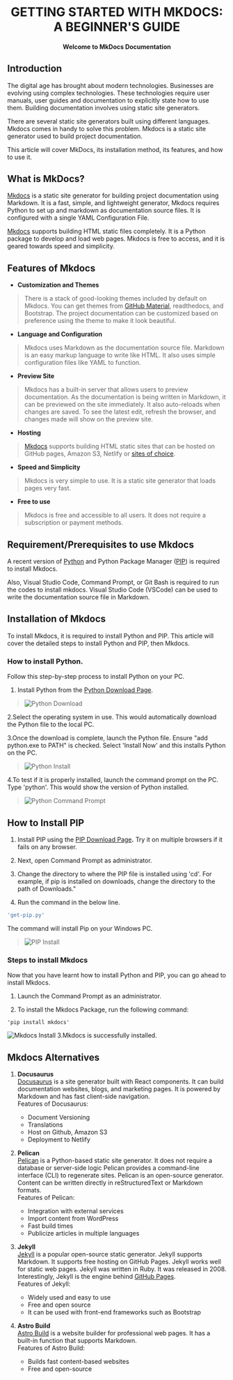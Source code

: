 #
<h1 align="center"><b> GETTING STARTED WITH MKDOCS: A BEGINNER'S GUIDE </h1> </b>

<h4 align="center"> Welcome to MkDocs Documentation</h4>

## **Introduction**

The digital age has brought about modern technologies. Businesses are evolving using complex technologies. These technologies require user manuals, user guides and documentation to explicitly state how to use them. Building documentation involves using static site generators.

There are several static site generators built using different languages. Mkdocs comes in handy to solve this problem. Mkdocs is a static site generator used to build project documentation.

This article will cover MkDocs, its installation method, its features, and how to use it.

## **What is MkDocs?**

[Mkdocs](https://www.mkdocs.org/) is a static site generator for building project documentation using Markdown. It is a fast, simple, and lightweight generator, Mkdocs requires Python to set up and markdown as documentation source files. It is configured with a single YAML Configuration File.

[Mkdocs](https://www.mkdocs.org/) supports building HTML
static files completely. It is a Python package to develop and load web
pages. Mkdocs is free to access, and it is geared towards speed and
simplicity.

## **Features of Mkdocs**

- **Customization and Themes**

>There is a stack of good-looking themes included by default on Mkdocs. You can get themes from [GitHub Material](https://github.com/mkdocs/mkdocs/wiki/MkDocs-Themes), readthedocs, and Bootstrap. The project documentation can be customized based on preference using the theme to make it look beautiful.

- **Language and Configuration**

>Mkdocs uses Markdown as the documentation source file. Markdown is an easy markup language to write like HTML. It also uses simple configuration files like YAML to function.

- **Preview Site**

>Mkdocs has a built-in server that allows users to preview documentation. As the documentation is being written in Markdown, it can be previewed on the site immediately. It also auto-reloads when changes are saved. To see the latest edit, refresh the browser, and changes made will show on the preview site.

- **Hosting**

>[Mkdocs](https://www.mkdocs.org/) supports building HTML static sites that can be hosted on GitHub pages, Amazon S3, Netlify or [sites of choice](https://www.mkdocs.org/user-guide/deploying-your-docs/).

- **Speed and Simplicity**

> Mkdocs is very simple to use. It is a static site generator that loads pages very fast.

- **Free to use**

>Mkdocs is free and accessible to all users. It does not require a subscription or payment methods.

## **Requirement/Prerequisites to use Mkdocs**

A recent version of [Python](https://www.python.org/) and Python Package Manager ([PIP](https://pip.pypa.io/en/stable/installation/)) is required to install Mkdocs.

Also, Visual Studio Code, Command Prompt, or Git Bash is required to run
the codes to install mkdocs. Visual Studio Code (VSCode) can be used to
write the documentation source file in Markdown.

## **Installation of Mkdocs**

To install Mkdocs, it is required to install Python and PIP. This
article will cover the detailed steps to install Python and PIP, then
Mkdocs.

### **How to install Python.**

Follow this step-by-step process to install Python on your PC.

1. Install Python from the [Python Download Page](https://www.python.org/downloads/release/python-3114/).

> ![Python Download](images/pythondownload.png)

2.Select the operating system in use. This would automatically download the Python file to the local PC.

3.Once the download is complete, launch the Python file. Ensure "add python.exe to PATH" is checked. Select 'Install Now' and this installs Python on the PC.

> ![Python Install](images/installpython.png)

4.To test if it is properly installed, launch the command prompt on the PC. Type 'python'. This would show the version of Python installed.

> ![Python Command Prompt](images/pythoncheck.png)

## **How to Install PIP**

1. Install PIP using the [PIP Download Page](https://bootstrap.pypa.io/get-pip.py)**.** Try it on multiple browsers if it fails on any browser.

2. Next, open Command Prompt as administrator.

3. Change the directory to where the PIP file is installed using 'cd'. For example, if pip is installed on downloads, change the directory to the path of Downloads."

4. Run the command in the below line.

```bash
'get-pip.py'
```

The command will install Pip on your Windows PC.

> ![PIP Install](images/pipinstall.png)

### **Steps to install Mkdocs**

Now that you have learnt how to install Python and PIP, you can go ahead
to install Mkdocs.

1. Launch the Command Prompt as an administrator.

2. To install the Mkdocs Package, run the following command:

```
'pip install mkdocs'
```

![Mkdocs Install](images/mkdocsinstall.png)
3.Mkdocs is successfully installed.

## **Mkdocs Alternatives**

1. **Docusaurus** <br>
[Docusaurus](https://docusaurus.io/) is a site generator built with React components. It can build documentation websites, blogs, and marketing pages. It is powered by Markdown and has fast client-side navigation. <br>
   Features of Docusaurus:
     - Document Versioning
     - Translations
     - Host on Github, Amazon S3
     - Deployment to Netlify <br>

2. **Pelican** <br>
   [Pelican](https://docs.getpelican.com/en/latest/) is a Python-based static site generator. It does not require a database or server-side logic Pelican provides a command-line interface (CLI) to regenerate sites. Pelican is an open-source generator. Content can be written directly in reStructuredText or Markdown formats. <br>
   Features of Pelican:
     - Integration with external services
     - Import content from WordPress
     - Fast build times
     - Publicize articles in multiple languages

3. **Jekyll** <br>
   [Jekyll](https://jekyllrb.com/) is a popular open-source static generator. Jekyll supports Markdown. It supports free hosting on GitHub Pages. Jekyll works well for static web pages. Jekyll was written in Ruby. It was released in 2008. Interestingly, Jekyll is the engine behind [GitHub Pages](https://en.wikipedia.org/wiki/GitHub#GitHub_Pages). <br>
   Features of Jekyll:
     - Widely used and easy to use
     - Free and open source
     - It can be used with front-end frameworks such as Bootstrap

4. **Astro Build** <br>
   [Astro Build](https://astro.build/) is a website builder for professional web pages. It has a built-in function that supports Markdown. <br>
   Features of Astro Build:
     - Builds fast content-based websites
     - Free and open-source

